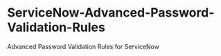 ServiceNow-Advanced-Password-Validation-Rules
=============================================

Advanced Password Validation Rules for ServiceNow
